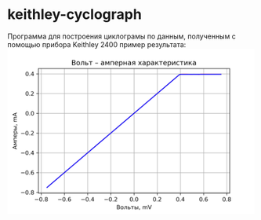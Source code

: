 # keithley-cyclograph
Программа для построения циклограмы по данным, полученным с помощью прибора Keithley 2400
пример результата:
![pict](https://github.com/berlogabob/keithley-cyclograph/blob/master/20171024-3VAC_rus.png?raw=true)
